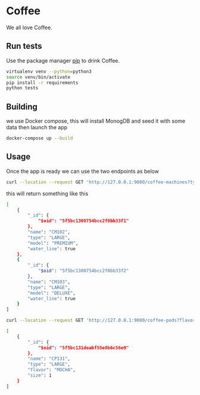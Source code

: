 # Coffee

We all love Coffee.

## Run tests

Use the package manager [pip](https://pip.pypa.io/en/stable/) to drink Coffee.

```bash
virtualenv venv --python=python3
source venv/bin/activate
pip install -r requirements
python tests
```

## Building

we use Docker compose, this will install MonogDB and seed it with some data then launch the app

```bash
docker-compose up --build
```

## Usage

Once the app is ready we can use the two endpoints as below

```bash
curl --location --request GET 'http://127.0.0.1:9000/coffee-machines?type=large&water_line=true'
```

this will return something like this
```bash
[
    {
        "_id": {
            "$oid": "5f5bc1300754bcc2f0bb33f1"
        },
        "name": "CM102",
        "type": "LARGE",
        "model": "PREMIUM",
        "water_line": true
    },
    {
        "_id": {
            "$oid": "5f5bc1300754bcc2f0bb33f2"
        },
        "name": "CM103",
        "type": "LARGE",
        "model": "DELUXE",
        "water_line": true
    }
]
```




```bash
curl --location --request GET 'http://127.0.0.1:9000/coffee-pods?flavor=mocha&type=large&size=1'
```

```bash
[
    {
        "_id": {
            "$oid": "5f5bc131deabf55e8b6c56e9"
        },
        "name": "CP131",
        "type": "LARGE",
        "flavor": "MOCHA",
        "size": 1
    }
]
```
 

